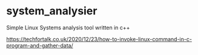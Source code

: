 # system_analysier
Simple Linux Systems analysis tool written in c++

https://techfortalk.co.uk/2020/12/23/how-to-invoke-linux-command-in-c-program-and-gather-data/

